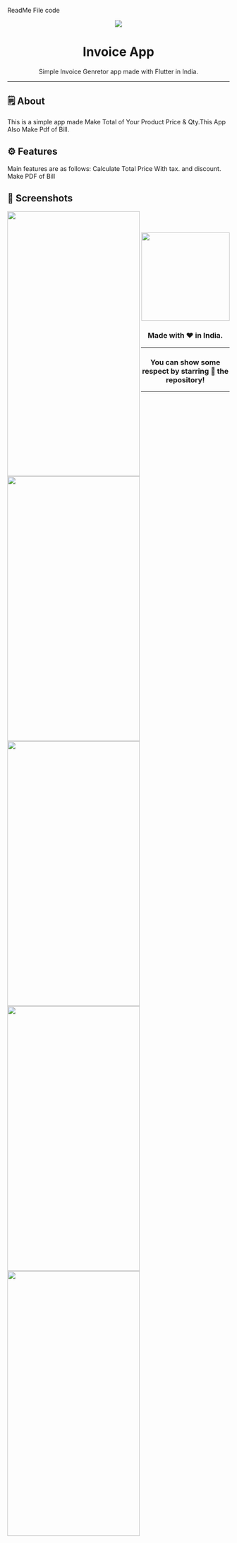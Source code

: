 
ReadMe File code

<div align="center">

<img src="./assets/feature_graphic/feature_graphic.png">


# **Invoice App**
Simple Invoice Genretor app made with Flutter in India.

---

</div>



## 🗒 About

This is a simple app made Make Total of Your Product Price & Qty.This App Also Make Pdf of Bill.
## ⚙️ Features
Main features are as follows:
Calculate Total Price With tax. and discount.
Make PDF of Bill 
## 📲 Screenshots
  <img align="left" src="https://github.com/Ponik90/invoice/assets/156168435/dff075df-6ebc-47cf-9b7e-44cdb214b60b" height="600" width="300" >  
  <img align="left" src="https://github.com/Ponik90/invoice/assets/156168435/b35805ff-1dd7-4930-b706-bb9fe5758659" height="600" width="300" >  
  <img align="left" src="https://github.com/Ponik90/invoice/assets/156168435/9964f7d8-c5a7-40b5-beac-810a73ff937c" height="600" width="300" >  
  <img align="left" src="https://github.com/Ponik90/invoice/assets/156168435/6bcab27b-15fe-4769-8a26-546cb1308522" height="600" width="300" >  
  <img align="left" src="https://github.com/Ponik90/invoice/assets/156168435/ba7528ea-7351-4b3a-a52f-39b9535263a5" height="600" width="300" >  



<br><br>



<div align="center">

<img src="./assets/icons/logo.png" width="200px" height="200px">

### Made with ❤️ in India.
---
### You can show some respect by starring 🌟 the repository!
---
</div>
